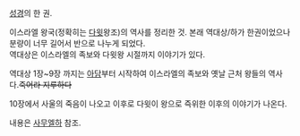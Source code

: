 [성경](%EC%84%B1%EA%B2%BD.md)의 한 권.

이스라엘 왕국(정확히는 [다윗](%EB%8B%A4%EC%9C%97.md)왕조)의 역사를 정리한 것. 본래 역대상/하가 한권이었으나
분량이 너무 길어서 반으로 나누게 되었다.  
역대상은 이스라엘의 족보와 다윗왕 시절까지 이야기가 있다.

역대상 1장~9장 까지는 [아담](%EC%95%84%EB%8B%B4.md)부터 시작하여 이스라엘의 족보와 옛날 근처 왕들의
역사다.<del>죽어라 지루하다</del>

10장에서 사울의 죽음이 나오고 이후로 다윗이 왕으로 즉위한 이후의 이야기가 나온다.  

내용은 [사무엘하](%EC%82%AC%EB%AC%B4%EC%97%98%ED%95%98.md) 참조.

